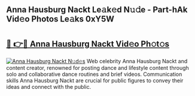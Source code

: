 ## Anna Hausburg Nackt Le𝚊k𝚎d N𝚞𝚍e - Part-hAk Vid𝚎o Photos Le𝚊ks 0xY5W

# <h2><a href="http://fb83w5v.evod.top/?m=Anna+Hausburg+Nackt">🔗 👉🔴 Anna Hausburg Nackt Vid𝚎o Ph𝚘t𝚘s</a></h2>

[![Anna Hausburg Nackt N𝚞d𝚎s](https://i.imgur.com/8V9OHl7.gif)](http://fb83w5v.evod.top/?m=Anna+Hausburg+Nackt)
Web celebrity Anna Hausburg Nackt and content creator, renowned for posting dance and lifestyle content through solo and collaborative dance routines and brief videos. Communication skills Anna Hausburg Nackt are crucial for public figures to convey their ideas and connect with the public. 
